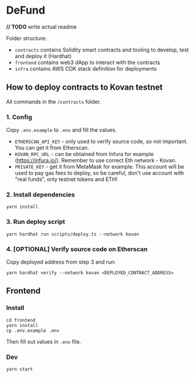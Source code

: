 # DeFund

**// TODO** write actual readme

Folder structure:
- `contracts` contains Solidity smart contracts and tooling to develop, test and deploy it (Hardhat)
- `frontend` contains web3 dApp to interact with the contracts
- `infra` contains AWS CDK stack definition for deployments

## How to deploy contracts to Kovan testnet

All commands in the `/contracts` folder. 

### 1. Config
Copy `.env.example` to `.env` and fill the values.

- `ETHERSCAN_API_KEY` - only used to verify source code, so not important. You can get it from Etherscan.  
- `KOVAN_RPC_URL` - can be obtained from Infura for example (https://infura.io/). Remember to use correct Eth network - Kovan.  
- `PRIVATE_KEY` - get it from MetaMask for example. This account will be used to pay gas fees to deploy, so be careful, don't use account with "real funds", only testnet tokens and ETH!

### 2. Install dependencies

```shell
yarn install
```

### 3. Run deploy script

```shell
yarn hardhat run scripts/deploy.ts --network kovan
```

### 4. [OPTIONAL] Verify source code on Etherscan

Copy deployed address from step 3 and run:

```shell
yarn hardhat verify --network kovan <DEPLOYED_CONTRACT_ADDRESS>
```

## Frontend

### Install

```shell
cd frontend
yarn install
cp .env.example .env
```

Then fill out values in `.env` file.

### Dev

`yarn start`
